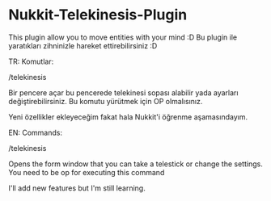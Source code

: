 # Nukkit-Telekinesis-Plugin
This plugin allow you to move entities with your mind :D
Bu plugin ile yaratıkları zihninizle hareket ettirebilirsiniz :D

TR:
Komutlar:

/telekinesis

Bir pencere açar bu pencerede telekinesi sopası alabilir yada ayarları değiştirebilirsiniz.
Bu komutu yürütmek için OP olmalısınız.

Yeni özellikler ekleyeceğim fakat hala Nukkit'i öğrenme aşamasındayım.

EN:
Commands:

/telekinesis

Opens the form window that you can take a telestick or change the settings.
You need to be op for executing this command

I'll add new features but I'm still learning.
